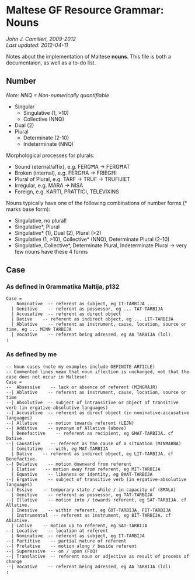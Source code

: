 # Maltese GF Resource Grammar: Nouns
_John J. Camilleri, 2009-2012_  
_Last updated: 2012-04-11_

Notes about the implementation of Maltese **nouns**.
This file is both a documentaion, as well as a to-do list.

## Number

_Note: NNQ = Non-numerically quantifiable_

- Singular
  - Singulative (1, >10)
  - Collective (NNQ)
- Dual (2)
- Plural
  - Determinate (2-10)
  - Indeterminate (NNQ)

Morphological processes for plurals:

  - Sound (eternal/affix), e.g. FERGĦA -> FERGĦAT
  - Broken (internal), e.g. FERGĦA -> FRIEGĦI
  - Plural of Plural, e.g. TARF -> TRUF -> TRUFIJIET
  - Irregular, e.g. MARA -> NISA
  - Foreign, e.g. KARTI, PRATTIĊI, TELEVIXINS

Nouns typically have one of the following combinations of number forms  (* marks base form):

- Singulative, no plural!
- Singulative*, Plural
- Singulative* (1), Dual (2), Plural (>2)
- Singulative (1, >10), Collective* (NNQ), Determinate Plural (2-10)
- Singulative, Collective*, Determinate Plural, Indeterminate Plural -> very few nouns have these 4 forms

## Case

### As defined in Grammatika Maltija, p132

    Case =
        Nominative  -- referent as subject, eg IT-TARBIJA ...
      | Genitive    -- referent as possessor, eg ... TAT-TARBIJA
      | Accusative  -- referent as direct object
      | Dative    -- referent as indirect object, eg ... LIT-TARBIJA
      | Ablative    -- referent as instrument, cause, location, source or time, eg ... MINN TARBIJA
      | Vocative    -- referent being adressed, eg AA TARBIJA (lol)
    ;
    
### As defined by me

    -- Noun cases (note my examples include DEFINITE ARTICLE)
    -- Commented lines mean that noun iflection is unchanged, not that the case does not occur in Maltese!
    Case =
    --  Absessive    -- lack or absence of referent (MINGĦAJR)
    --| Ablative    -- referent as instrument, cause, location, source or time
    --| Absolutive  -- subject of intransitive or object of transitive verb (in ergative-absolutive languages)
    --| Accusative  -- referent as direct object (in nominative-accusative languages)
    --| Allative    -- motion towards referent (LEJN)
    --| Additive    -- synonym of Allative (above)
      | Benefactive    -- referent as recipient, eg GĦAT-TARBIJA. cf Dative.
    --| Causative    -- referent as the cause of a situation (MINĦABBA)
      | Comitative  -- with, eg MAT-TARBIJA
      | Dative    -- referent as indirect object, eg LIT-TARBIJA. cf Benefactive.
    --| Delative    -- motion downward from referent
      | Elative    -- motion away from referent, eg MIT-TARBIJA
      | Equative    -- likeness or identity, eg BĦAT-TARBIJA
    --| Ergative    -- subject of transitive verb (in ergative-absolutive languages)
    --| Essive    -- temporary state / while / in capacity of (BĦALA)
      | Genitive    -- referent as possessor, eg TAT-TARBIJA
    --| Illative    -- motion into / towards referent, eg SAT-TARBIJA. cf Allative.
      | Inessive    -- within referent, eg ĠOT-TARBIJA, FIT-TARBIJA
      | Instrumental  -- referent as instrument, eg BIT-TARBIJA. cf Ablative.
      | Lative    -- motion up to referent, eg SAT-TARBIJA
    --| Locative    -- location at referent
      | Nominative  -- referent as subject, eg IT-TARBIJA
    --| Partitive    -- partial nature of referent
    --| Prolative    -- motion along / beside referent
    --| Superessive  -- on / upon (FUQ)
    --| Translative  -- referent noun or adjective as result of process of change
    --| Vocative    -- referent being adressed, eg AA TARBIJA (lol)
    ;

